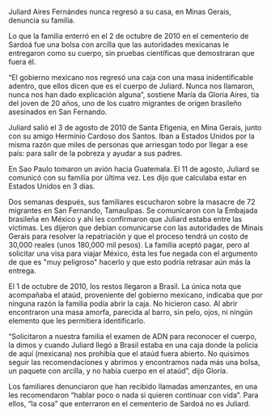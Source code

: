 Juliard Aires Fernándes nunca regresó a su casa, en Minas Gerais, denuncia su familia. 

 Lo que la familia enterró en el 2 de octubre de 2010 en el cementerio de Sardoá fue una bolsa con arcilla que las autoridades mexicanas le entregaron como su cuerpo, sin pruebas científicas que demostraran que fuera él. 

 “El gobierno mexicano nos regresó una caja con una masa inidentificable adentro, que ellos dicen que es el cuerpo de Juliard. Nunca nos llamaron, nunca nos han dado explicación alguna”, sostiene María da Gloria Aires, tía del joven de 20 años, uno de los cuatro migrantes de origen brasileño asesinados en San Fernando. 

 Juliard salió el 3 de agosto de 2010 de Santa Efigenia, en Mina Gerais, junto con su amigo Hermínio Cardoso dos Santos. Iban a Estados Unidos por la misma razón que miles de personas que arriesgan todo por llegar a ese país: para salir de la pobreza y ayudar a sus padres. 

 En Sao Paulo tomaron un avión hacia Guatemala. El 11 de agosto, Juliard se comunicó con su familia por última vez. Les dijo que calculaba estar en Estados Unidos en 3 días. 

 Dos semanas después, sus familiares escucharon sobre la masacre de 72 migrantes en San Fernando, Tamaulipas. Se comunicaron con la Embajada brasileña en México y ahí les confirmaron que Juliard estaba entre las víctimas. Les dijeron que debían comunicarse con las autoridades de Minais Gerais para resolver la repatriación y que el proceso tendrá un costo de 30,000 reales (unos 180,000 mil pesos). La familia aceptó pagar,  pero al solicitar una visa para viajar México, ésta les fue negada con el argumento de que es "muy peligroso" hacerlo y que esto podría retrasar aún más la entrega.

  El 1 de octubre de 2010, los restos llegaron a Brasil. La única nota que acompañaba el ataúd, proveniente del gobierno mexicano, indicaba que por ninguna razón la familia podía abrir la caja. No hicieron caso. Al abrir encontraron una masa amorfa, parecida al barro, sin pelo, ojos, ni ningún elemento que les permitiera identificarlo. 

 “Solicitaron a nuestra familia el examen de ADN para reconocer el cuerpo, la dimos y  cuando Juliard llegó a Brasil estaba en una caja donde la policía de aquí (mexicana) nos prohibía que el ataúd fuera abierto. No quisimos seguir las recomendaciones y abrimos y encontramos nada más una bolsa, un paquete con arcilla, y no había cuerpo en el ataúd”, dijo Gloria. 

 Los familiares denunciaron que han recibido llamadas amenzantes, en una les  recomendaron “hablar poco o nada si quieren continuar con vida”. Para ellos, “la cosa” que enterraron en el cementerio de Sardoá no es Juliard.
